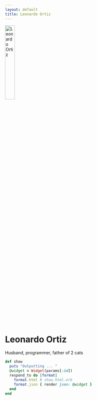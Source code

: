 ```yaml
---
layout: default
title: Leonardo Ortiz
---
```

<div class="blurb">
	<img class="avatar avatar-small" src="https://avatars2.githubusercontent.com/u/42592238?v=4" alt="Leonardo Ortiz" width="25%" height="25%" />
	<h1>Leonardo Ortiz</h1>
	<p>Husband, programmer, father of 2 cats</p>
</div>


```ruby
def show
  puts "Outputting ... "
  @widget = Widget(params[:id])
  respond_to do |format|
    format.html # show.html.erb
    format.json { render json: @widget }
  end
end
```
